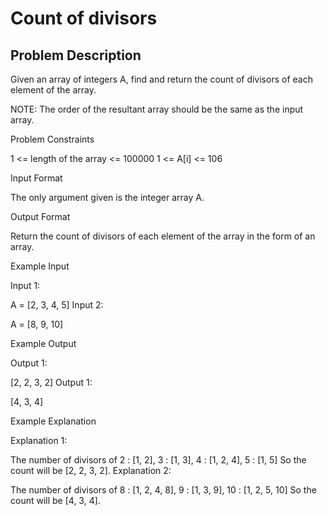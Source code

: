 # Count of divisors

## Problem Description

Given an array of integers A, find and return the count of divisors of each element of the array.







NOTE: The order of the resultant array should be the same as the input array.










Problem Constraints

1 <= length of the array <= 100000
1 <= A[i] <= 106



Input Format

The only argument given is the integer array A.



Output Format

Return the count of divisors of each element of the array in the form of an array.



Example Input

Input 1:

A = [2, 3, 4, 5]
Input 2:

A = [8, 9, 10]


Example Output

Output 1:

[2, 2, 3, 2]
Output 1:

[4, 3, 4]


Example Explanation

Explanation 1:

The number of divisors of 2 : [1, 2], 3 : [1, 3], 4 : [1, 2, 4], 5 : [1, 5]
So the count will be [2, 2, 3, 2].
Explanation 2:

The number of divisors of 8 : [1, 2, 4, 8], 9 : [1, 3, 9], 10 : [1, 2, 5, 10]
So the count will be [4, 3, 4].